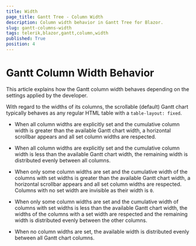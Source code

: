 ```yaml
---
title: Width
page_title: Gantt Tree - Column Width
description: Column width behavior in Gantt Tree for Blazor.
slug: gantt-columns-width
tags: telerik,blazor,gantt,column,width
published: True
position: 4
---
```


# Gantt Column Width Behavior

This article explains how the Gantt column width behaves depending on the settings applied by the developer.

With regard to the widths of its columns, the scrollable (default) Gantt chart typically behaves as any regular HTML table with a `table-layout: fixed`.

* When all column widths are explicitly set and the cumulative column width is greater than the available Gantt chart width, a horizontal scrollbar appears and all set column widths are respected.

* When all column widths are explicitly set and the cumulative column width is less than the available Gantt chart width, the remaining width is distributed evenly between all columns.

* When only some column widths are set and the cumulative width of the columns with set widths is greater than the available Gantt chart width, a horizontal scrollbar appears and all set column widths are respected. Columns with no set width are invisible as their width is `0`.

* When only some column widths are set and the cumulative width of columns with set widths is less than the available Gantt chart width, the widths of the columns with a set width are respected and the remaining width is distributed evenly between the other columns.

* When no column widths are set, the available width is distributed evenly between all Gantt chart columns.

